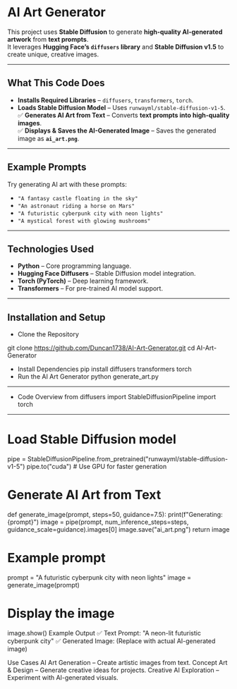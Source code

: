 # AI Art Generator  

This project uses **Stable Diffusion** to generate **high-quality AI-generated artwork** from **text prompts**.  
It leverages **Hugging Face’s `diffusers` library** and **Stable Diffusion v1.5** to create unique, creative images.

---

##  What This Code Does
- **Installs Required Libraries** – `diffusers`, `transformers`, `torch`.  
- **Loads Stable Diffusion Model** – Uses `runwayml/stable-diffusion-v1-5`.  
✅ **Generates AI Art from Text** – Converts **text prompts into high-quality images**.  
✅ **Displays & Saves the AI-Generated Image** – Saves the generated image as **`ai_art.png`**.  

---

## Example Prompts
Try generating AI art with these prompts:
-  `"A fantasy castle floating in the sky"`
-  `"An astronaut riding a horse on Mars"`
-  `"A futuristic cyberpunk city with neon lights"`
-  `"A mystical forest with glowing mushrooms"`

---

##  Technologies Used
- **Python** – Core programming language.
- **Hugging Face Diffusers** – Stable Diffusion model integration.
- **Torch (PyTorch)** – Deep learning framework.
- **Transformers** – For pre-trained AI model support.

---

##  Installation and Setup

 - Clone the Repository

git clone https://github.com/Duncan1738/AI-Art-Generator.git
cd AI-Art-Generator

- Install Dependencies
pip install diffusers transformers torch
- Run the AI Art Generator
python generate_art.py
---
- Code Overview
from diffusers import StableDiffusionPipeline
import torch
---
# Load Stable Diffusion model
pipe = StableDiffusionPipeline.from_pretrained("runwayml/stable-diffusion-v1-5")
pipe.to("cuda")  # Use GPU for faster generation

# Generate AI Art from Text
def generate_image(prompt, steps=50, guidance=7.5):
    print(f"Generating: {prompt}")
    image = pipe(prompt, num_inference_steps=steps, guidance_scale=guidance).images[0]
    image.save("ai_art.png")
    return image

# Example prompt
prompt = "A futuristic cyberpunk city with neon lights"
image = generate_image(prompt)

# Display the image
image.show()
 Example Output
✅ Text Prompt: "A neon-lit futuristic cyberpunk city"
✅ Generated Image: (Replace with actual AI-generated image)

 Use Cases
AI Art Generation – Create artistic images from text.
 Concept Art & Design – Generate creative ideas for projects.
Creative AI Exploration – Experiment with AI-generated visuals.

